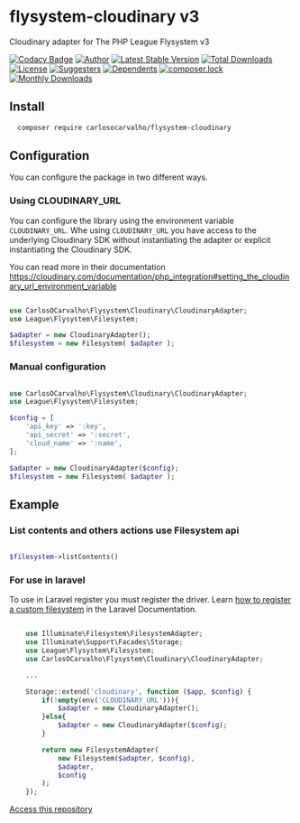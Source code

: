 # flysystem-cloudinary v3
Cloudinary adapter for The PHP League Flysystem v3

[![Codacy Badge](https://api.codacy.com/project/badge/Grade/40851dce873643d4b8c4f720694237da)](https://app.codacy.com/app/carlosocarvalho-git/flysystem-cloudinary?utm_source=github.com&utm_medium=referral&utm_content=carlosocarvalho/flysystem-cloudinary&utm_campaign=Badge_Grade_Dashboard)
[![Author](https://img.shields.io/badge/autor-@carlosocarvalho-blue.svg?style=flat-square)](https://twitter.com/carlosocarvalho)
[![Latest Stable Version](https://poser.pugx.org/carlosocarvalho/flysystem-cloudinary/v)](//packagist.org/packages/carlosocarvalho/flysystem-cloudinary) [![Total Downloads](https://poser.pugx.org/carlosocarvalho/flysystem-cloudinary/downloads)](https://packagist.org/packages/carlosocarvalho/flysystem-cloudinary) [![License](https://poser.pugx.org/carlosocarvalho/flysystem-cloudinary/license)](https://packagist.org/packages/carlosocarvalho/flysystem-cloudinary)
[![Suggesters](https://poser.pugx.org/carlosocarvalho/flysystem-cloudinary/suggesters)](//packagist.org/packages/carlosocarvalho/flysystem-cloudinary)
[![Dependents](https://poser.pugx.org/carlosocarvalho/flysystem-cloudinary/dependents)](//packagist.org/packages/carlosocarvalho/flysystem-cloudinary)
[![composer.lock](https://poser.pugx.org/carlosocarvalho/flysystem-cloudinary/composerlock)](//packagist.org/packages/carlosocarvalho/flysystem-cloudinary)
[![Monthly Downloads](https://poser.pugx.org/carlosocarvalho/flysystem-cloudinary/d/monthly)](//packagist.org/packages/carlosocarvalho/flysystem-cloudinary)

## Install

```bash
  composer require carlosocarvalho/flysystem-cloudinary
```

## Configuration

You can configure the package in two different ways. 

### Using CLOUDINARY_URL
You can configure the library using the environment variable ```CLOUDINARY_URL```. Whe using ```CLOUDINARY_URL``` you have access to the underlying Cloudinary SDK without instantiating the adapter or explicit instantiating the Cloudinary SDK.

You can read more in their documentation https://cloudinary.com/documentation/php_integration#setting_the_cloudinary_url_environment_variable

```php

use CarlosOCarvalho\Flysystem\Cloudinary\CloudinaryAdapter;
use League\Flysystem\Filesystem;

$adapter = new CloudinaryAdapter();
$filesystem = new Filesystem( $adapter );

```

### Manual configuration

```php

use CarlosOCarvalho\Flysystem\Cloudinary\CloudinaryAdapter;
use League\Flysystem\Filesystem;

$config = [
    'api_key' => ':key',
    'api_secret' => ':secret',
    'cloud_name' => ':name',
];

$adapter = new CloudinaryAdapter($config);
$filesystem = new Filesystem( $adapter );

```

## Example

### List contents and others actions use Filesystem api

```php

$filesystem->listContents()

```

### For use in laravel

To use in Laravel register you must register the driver. Learn <a href="https://github.com/carlosocarvalho/laravel-storage-cloudinary">how to register a custom filesystem</a> in the Laravel Documentation.

```php

    use Illuminate\Filesystem\FilesystemAdapter;
    use Illuminate\Support\Facades\Storage;
    use League\Flysystem\Filesystem;
    use CarlosOCarvalho\Flysystem\Cloudinary\CloudinaryAdapter;

    ...

    Storage::extend('cloudinary', function ($app, $config) {
        if(!empty(env('CLOUDINARY_URL'))){
            $adapter = new CloudinaryAdapter();
        }else{
            $adapter = new CloudinaryAdapter($config);
        }

        return new FilesystemAdapter(
            new Filesystem($adapter, $config),
            $adapter,
            $config
        );
    });

```

<a href="https://github.com/carlosocarvalho/laravel-storage-cloudinary"> Access this repository </a>
